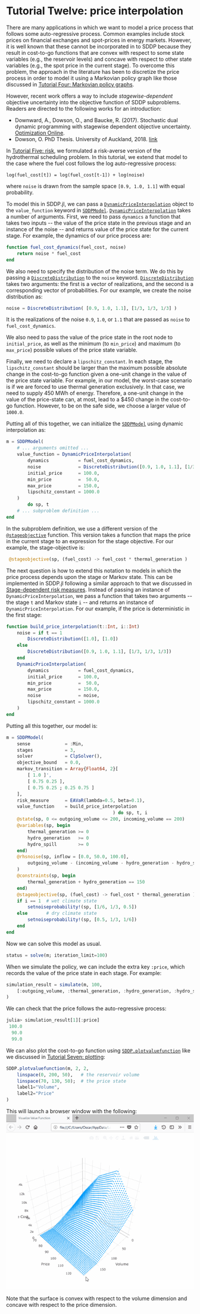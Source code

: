 # Tutorial Twelve: price interpolation

There are many applications in which we want to model a price process that
follows some auto-regressive process. Common examples include stock prices on
financial exchanges and spot-prices in energy markets. However, it is well known
that these cannot be incorporated in to SDDP because they result in cost-to-go
functions that are convex with respect to some state variables (e.g., the
reservoir levels) and concave with respect to other state variables (e.g., the
spot price in the current stage). To overcome this problem, the approach in the
literature has been to discretize the price process in order to model it using a
Markovian policy graph like those discussed in [Tutorial Four: Markovian policy graphs](@ref).

However, recent work offers a way to include *stagewise-dependent* objective
uncertainty into the objective function of SDDP subproblems. Readers are
directed to the following works for an introduction:
 - Downward, A., Dowson, O., and Baucke, R. (2017). Stochastic dual dynamic
   programming with stagewise dependent objective uncertainty.
   [Optimization Online](http://www.optimization-online.org/DB_HTML/2018/02/6454.html).
 - Dowson, O. PhD Thesis. University of Auckland, 2018. [link](../assets/dowson_thesis.pdf)

In [Tutorial Five: risk](@ref), we formulated a risk-averse version of the
hydrothermal scheduling problem. In this tutorial, we extend that model to the
case where the fuel cost follows the log auto-regressive process:
 ```
 log(fuel_cost[t]) = log(fuel_cost[t-1]) + log(noise)
```
where `noise` is drawn from the sample space `[0.9, 1.0, 1.1]` with equal
probability.

To model this in SDDP.jl, we can pass a [`DynamicPriceInterpolation`](@ref)
object to the `value_function` keyword in [`SDDPModel`](@ref).
[`DynamicPriceInterpolation`](@ref) takes a number of arguments. First, we need
to pass `dynamics` a function that takes two inputs -- the value of the price
state in the previous stage and an instance of the  noise -- and returns value
of the price state for the current stage. For example, the dynamics of our price
process are:
```julia
function fuel_cost_dynamics(fuel_cost, noise)
    return noise * fuel_cost
end
```
We also need to specify the distribution of the noise term. We do this by
passing a [`DiscreteDistribution`](@ref) to the `noise` keyword.
[`DiscreteDistribution`](@ref) takes two arguments: the first is a vector of
realizations, and the second is a corresponding vector of probabilities. For our
example, we create the noise distribution as:
```julia
noise = DiscreteDistribution( [0.9, 1.0, 1.1], [1/3, 1/3, 1/3] )
```
It is the realizations of the noise `0.9`, `1.0`, or `1.1` that are passed as
`noise` to `fuel_cost_dynamics`.

We also need to pass the value of the price state in the root node to
`initial_price`, as well as the minimum (to `min_price`) and maximum (to
`max_price`) possible values of the price state variable.

Finally, we need to declare a `lipschitz_constant`. In each stage, the
`lipschitz_constant` should be larger than the maximum possible absolute change
in the cost-to-go function given a one-unit change  in the value of the price
state variable. For example, in our model, the worst-case scenario is if we are
forced to use thermal generation exclusively. In that case, we need to supply
450 MWh of energy. Therefore, a one-unit change in the value of the price-state
can, at most, lead to a \$450 change in the cost-to-go function. However, to be
on the safe side, we choose a larger value of `1000.0`.

Putting all of this together, we can initialize the [`SDDPModel`](@ref) using
dynamic interpolation as:
```julia
m = SDDPModel(
    # ... arguments omitted ...
    value_function = DynamicPriceInterpolation(
        dynamics           = fuel_cost_dynamics,
        noise              = DiscreteDistribution([0.9, 1.0, 1.1], [1/3, 1/3, 1/3]),
        initial_price      = 100.0,
        min_price          =  50.0,
        max_price          = 150.0,
        lipschitz_constant = 1000.0
    )
        do sp, t
    # ... subproblem definition ...
end
```

In the subproblem definition, we use a different version of the
[`@stageobjective`](@ref) function. This version takes a function that maps the
price in the current stage to an expression for the stage objective. For our
example, the stage-objective is:
```julia
 @stageobjective(sp, (fuel_cost) -> fuel_cost * thermal_generation )
```

The next question is how to extend this notation to models in which the price
process depends upon the stage or Markov state. This can be implemented in
SDDP.jl following a similar approach to that we discussed in
[Stage-dependent risk measures](@ref). Instead of passing an instance of
`DynamicPriceInterpolation`, we pass a function that takes two arguments -- the
stage `t` and Markov state `i` -- and returns an instance of
`DynamicPriceInterpolation`. For our example, if the price is deterministic in
the first stage:
```julia
function build_price_interpolation(t::Int, i::Int)
    noise = if t == 1
        DiscreteDistribution([1.0], [1.0])
    else
        DiscreteDistribution([0.9, 1.0, 1.1], [1/3, 1/3, 1/3])
    end
    DynamicPriceInterpolation(
        dynamics           = fuel_cost_dynamics,
        initial_price      = 100.0,
        min_price          =  50.0,
        max_price          = 150.0,
        noise              = noise,
        lipschitz_constant = 1000.0
    )
end
```

Putting all this together, our model is:
```julia
m = SDDPModel(
    sense             = :Min,
    stages            = 3,
    solver            = ClpSolver(),
    objective_bound   = 0.0,
    markov_transition = Array{Float64, 2}[
        [ 1.0 ]',
        [ 0.75 0.25 ],
        [ 0.75 0.25 ; 0.25 0.75 ]
    ],
    risk_measure      = EAVaR(lambda=0.5, beta=0.1),
    value_function    = build_price_interpolation
                                        ) do sp, t, i
    @state(sp, 0 <= outgoing_volume <= 200, incoming_volume == 200)
    @variables(sp, begin
        thermal_generation >= 0
        hydro_generation   >= 0
        hydro_spill        >= 0
    end)
    @rhsnoise(sp, inflow = [0.0, 50.0, 100.0],
        outgoing_volume - (incoming_volume - hydro_generation - hydro_spill) == inflow
    )
    @constraints(sp, begin
        thermal_generation + hydro_generation == 150
    end)
    @stageobjective(sp, (fuel_cost) -> fuel_cost * thermal_generation )
    if i == 1  # wet climate state
        setnoiseprobability!(sp, [1/6, 1/3, 0.5])
    else       # dry climate state
        setnoiseprobability!(sp, [0.5, 1/3, 1/6])
    end
end
```

Now we can solve this model as usual.
```julia
status = solve(m; iteration_limit=100)
```
When we simulate the policy, we can include the extra key `:price`, which
records the value of the price state in each stage. For example:
```julia
simulation_result = simulate(m, 100,
    [:outgoing_volume, :thermal_generation, :hydro_generation, :hydro_spill, :price]
)
```

We can check that the price follows the auto-regressive process:
```julia
julia> simulation_result[1][:price]
 100.0
  90.0
  99.0
```

We can also plot the cost-to-go function using [`SDDP.plotvaluefunction`](@ref)
like we discussed in [Tutorial Seven: plotting](@ref):
```julia
SDDP.plotvaluefunction(m, 2, 2,
    linspace(0, 200, 50),   # the reservoir volume
    linspace(70, 130, 50);  # the price state
    label1="Volume",
    label2="Price"
)
```
This will launch a browser window with the following:
![3d saddle function](../assets/saddle_function.gif)

Note that the surface is convex with respect to the volume dimension and concave
with respect to the price dimension.
